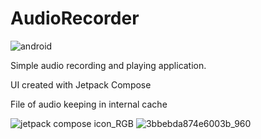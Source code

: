 # AudioRecorder

![android](https://user-images.githubusercontent.com/29164777/225876111-1e7114c8-9f36-4a73-af25-d4360a18f355.svg)

Simple audio recording and playing application.

UI created with Jetpack Compose

File of audio keeping in internal cache

![jetpack compose icon_RGB](https://user-images.githubusercontent.com/29164777/225876313-9b3d36fe-d8f2-4032-bff1-4a689feff35e.png)
![3bbebda874e6003b_960](https://user-images.githubusercontent.com/29164777/234085061-aec9ce0d-5e6a-47ba-8a7c-2ed9ff9e816d.png)
